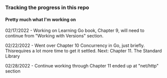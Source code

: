 ### Tracking the progress in this repo
#### Pretty much what I'm working on

02/17/2022 - Working on Learning Go book, Chapter 9, will need to continue from "Working with Versions" section.

02/22/2022 - Went over Chapter 10 Concurrency in Go, just briefly. Thisrequires a lot more time to get it settled. 
Next: Chapter 11. The Standard Library

02/28/2022 - Continue working through Chapter 11 ended up at "net/http" section
